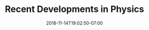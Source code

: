 ---
title: 'Recent Developments in Physics'
date: 2018-11-14T19:02:50-07:00
draft: false
weight: 1
extensions:
    - katex
---